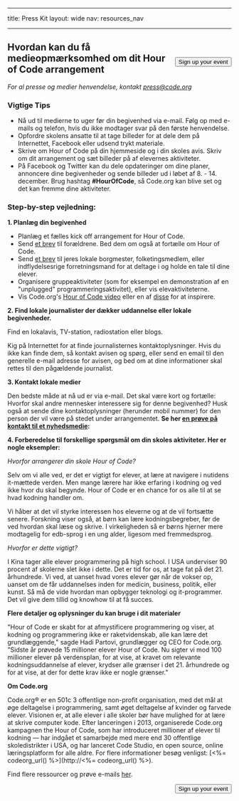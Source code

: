 * * *

title: Press Kit layout: wide nav: resources_nav

* * *

[<button style="float: right; margin-top: 50px">Sign up your event</button>](/#join)

## Hvordan kan du få medieopmærksomhed om dit Hour of Code arrangement

*For al presse og medier henvendelse, kontakt <press@code.org>*

### Vigtige Tips

  * Nå ud til medierne to uger før din begivenhed via e-mail. Følg op med e-mails og telefon, hvis du ikke modtager svar på den første henvendelse.
  * Opfordre skolens ansatte til at tage billeder for at dele dem på Internettet, Facebook eller udsend trykt materiale.
  * Skrive om Hour of Code på din hjemmeside og i din skoles avis. Skriv om dit arrangement og sæt billeder på af elevernes aktiviteter.
  * På Facebook og Twitter kan du dele opdateringer om dine planer, annoncere dine begivenheder og sende billeder ud i løbet af 8. - 14. december. Brug hashtag **#HourOfCode**, så Code.org kan blive set og det kan fremme dine aktiviteter.

### Step-by-step vejledning:

**1. Planlæg din begivenhed**

  * Planlæg et fælles kick off arrangement for Hour of Code.
  * Send [ et brev](<%= hoc_uri('/resources/#sample-emails') %>) til forældrene. Bed dem om også at fortælle om Hour of Code.
  * Send [ et brev](<%= hoc_uri('/resources/#sample-emails') %>) til jeres lokale borgmester, folketingsmedlem, eller indflydelsesrige forretningsmand for at deltage i og holde en tale til dine elever.
  * Organisere gruppeaktiviteter (som for eksempel en demonstration af en "unplugged" programmeringsaktivitet), eller vis elevaktiviteterne.
  * Vis Code.org's [ Hour of Code video](<%= hoc_uri('/') %>) eller en af [ disse](<%= hoc_uri('/resources#videos') %>) for at inspirere.

**2. Find lokale journalister der dækker uddannelse eller lokale begivenheder.**

Find en lokalavis, TV-station, radiostation eller blogs.

Kig på Internettet for at finde journalisternes kontaktoplysninger. Hvis du ikke kan finde dem, så kontakt avisen og spørg, eller send en email til den generelle e-mail adresse for avisen, og bed om at dine informationer skal rettes til den pågældende journalist.

**3. Kontakt lokale medier**

Den bedste måde at nå ud er via e-mail. Det skal være kort og fortælle: Hvorfor skal andre mennesker interessere sig for denne begivenhed? Husk også at sende dine kontaktoplysninger (herunder mobil nummer) for den person der vil være på stedet under arrangementet. **Se her [ en prøve på kontakt til et nyhedsmedie](<%= hoc_uri('/resources#sample-emails') %>):**

**4. Forberedelse til forskellige spørgsmål om din skoles aktiviteter. Her er nogle eksempler:**

*Hvorfor arrangerer din skole Hour of Code?*

Selv om vi alle ved, er det er vigtigt for elever, at lære at navigere i nutidens it-mættede verden. Men mange lærere har ikke erfaring i kodning og ved ikke hvor du skal begynde. Hour of Code er en chance for os alle til at se hvad kodning handler om.

Vi håber at det vil styrke interessen hos eleverne og at de vil fortsætte senere. Forskning viser også, at børn kan lære kodningsbegreber, før de ved hvordan skal læse og skrive. I virkeligheden så er børns hjerner mere modtagelig for edb-sprog i en ung alder, ligesom med fremmedsprog.

*Hvorfor er dette vigtigt?*

I Kina tager alle elever programmering på high school. I USA underviser 90 procent af skolerne slet ikke i dette. Det er tid for os, at tage fat på det 21. århundrede. Vi ved, at uanset hvad vores elever gør når de vokser op, uanset om de får uddannelses inden for medicin, business, politik, eller kunst. Så må de vide hvordan man opbygger teknologi og it-programmer. Det vil give dem tillid og knowhow til at få succes.

**Flere detaljer og oplysninger du kan bruge i dit materialer**

"Hour of Code er skabt for at afmystificere programmering og viser, at kodning og programmering ikke er raketvidenskab, alle kan lære det grundlæggende," sagde Hadi Partovi, grundlægger og CEO for Code.org. "Sidste år prøvede 15 millioner elever Hour of Code. Nu sigter vi mod 100 millioner elever på verdensplan, for at vise, at kravet om relevante kodningsuddannelse af elever, krydser alle grænser i det 21. århundrede og for at vise, at der for dette krav ikke er nogle grænser."

**Om Code.org**

Code.org® er en 501c 3 offentlige non-profit organisation, med det mål at øge deltagelse i programmering, samt øget deltagelse af kvinder og farvede elever. Visionen er, at alle elever i alle skoler bør have mulighed for at lære at skrive computer kode. Efter lanceringen i 2013, organiserede Code.org kampagnen the Hour of Code, som har introduceret millioner af elever til kodning — har indgået et samarbejde med mere end 30 offentlige skoledistrikter i USA, og har lanceret Code Studio, en open source, online læringsplatform for alle aldre. For flere informationer besøg venligst: [<%= codeorg_url() %>](http://<%= codeorg_url() %>).

  
Find flere ressourcer og prøve e-mails [ her](<%= hoc_uri('/resources') %>).

<a style="display: block" href="/#join"><button style="float: right;">Sign up your event</button></a>
